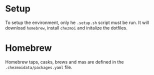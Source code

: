 # Setup
To setup the environment, only he `.setup.sh` script must be run.
It will download `homebrew`, install `chezmoi` and initalize the dotfiles.

# Homebrew
Homebrew taps, casks, brews and mas are defined in the `.chezmoidata/packages.yaml` file.
